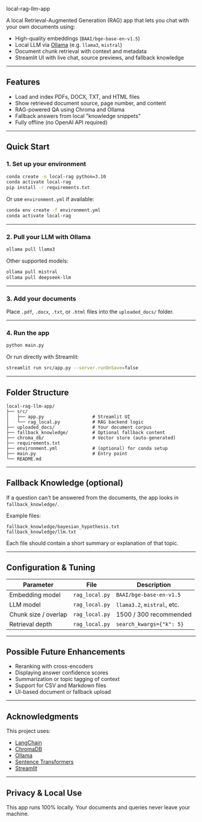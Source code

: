  local-rag-llm-app

A local Retrieval-Augmented Generation (RAG) app that lets you chat with your own documents using:

- High-quality embeddings (`BAAI/bge-base-en-v1.5`)
- Local LLM via [Ollama](https://ollama.com) (e.g. `llama3`, `mistral`)
- Document chunk retrieval with context and metadata
- Streamlit UI with live chat, source previews, and fallback knowledge

---

## Features

- Load and index PDFs, DOCX, TXT, and HTML files
- Show retrieved document source, page number, and content
- RAG-powered QA using Chroma and Ollama
- Fallback answers from local "knowledge snippets"
- Fully offline (no OpenAI API required)

---

## Quick Start

### 1. Set up your environment

```bash
conda create -n local-rag python=3.10
conda activate local-rag
pip install -r requirements.txt
```

Or use `environment.yml` if available:

```bash
conda env create -f environment.yml
conda activate local-rag
```

---

### 2. Pull your LLM with Ollama

```bash
ollama pull llama3
```

Other supported models:

```bash
ollama pull mistral
ollama pull deepseek-llm
```

---

### 3. Add your documents

Place `.pdf`, `.docx`, `.txt`, or `.html` files into the `uploaded_docs/` folder.

---

### 4. Run the app

```bash
python main.py
```

Or run directly with Streamlit:

```bash
streamlit run src/app.py --server.runOnSave=false
```

---

## Folder Structure

```
local-rag-llm-app/
├── src/
│   ├── app.py                  # Streamlit UI
│   └── rag_local.py            # RAG backend logic
├── uploaded_docs/              # Your document corpus
├── fallback_knowledge/         # Optional fallback content
├── chroma_db/                  # Vector store (auto-generated)
├── requirements.txt
├── environment.yml             # (optional) for conda setup
├── main.py                     # Entry point
└── README.md
```

---

## Fallback Knowledge (optional)

If a question can't be answered from the documents, the app looks in `fallback_knowledge/`.

Example files:

```
fallback_knowledge/bayesian_hypothesis.txt
fallback_knowledge/llm.txt
```

Each file should contain a short summary or explanation of that topic.

---

## Configuration & Tuning

| Parameter            | File            | Description                      |
|---------------------|------------------|----------------------------------|
| Embedding model      | `rag_local.py`   | `BAAI/bge-base-en-v1.5`          |
| LLM model            | `rag_local.py`   | `llama3.2`, `mistral`, etc.      |
| Chunk size / overlap | `rag_local.py`   | 1500 / 300 recommended           |
| Retrieval depth      | `rag_local.py`   | `search_kwargs={"k": 5}`         |

---

## Possible Future Enhancements

- Reranking with cross-encoders
- Displaying answer confidence scores
- Summarization or topic tagging of context
- Support for CSV and Markdown files
- UI-based document or fallback upload

---

## Acknowledgments

This project uses:

- [LangChain](https://www.langchain.com/)
- [ChromaDB](https://www.trychroma.com/)
- [Ollama](https://ollama.com/)
- [Sentence Transformers](https://www.sbert.net/)
- [Streamlit](https://streamlit.io/)

---

## Privacy & Local Use

This app runs 100% locally. Your documents and queries never leave your machine.